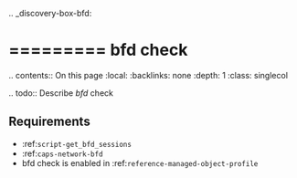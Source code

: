 .. _discovery-box-bfd:

=========
bfd check
=========

.. contents:: On this page
    :local:
    :backlinks: none
    :depth: 1
    :class: singlecol

.. todo::
    Describe *bfd* check

Requirements
------------
* :ref:`script-get_bfd_sessions`
* :ref:`caps-network-bfd`
* bfd check is enabled in :ref:`reference-managed-object-profile`
